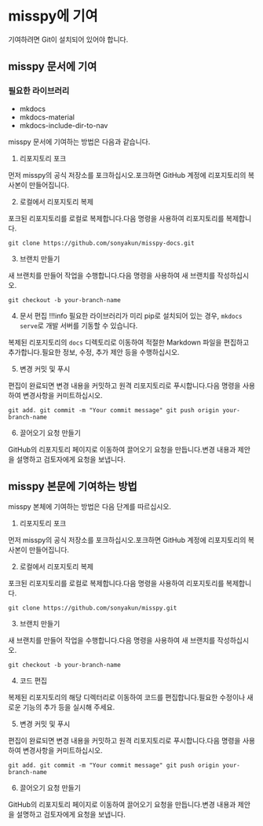 # misspy에 기여
기여하려면 Git이 설치되어 있어야 합니다.
## **misspy 문서에 기여**

### 필요한 라이브러리
* mkdocs
* mkdocs-material
* mkdocs-include-dir-to-nav

misspy 문서에 기여하는 방법은 다음과 같습니다.

1. 리포지토리 포크

먼저 misspy의 공식 저장소를 포크하십시오.포크하면 GitHub 계정에 리포지토리의 복사본이 만들어집니다.

2. 로컬에서 리포지토리 복제

포크된 리포지토리를 로컬로 복제합니다.다음 명령을 사용하여 리포지토리를 복제합니다.

``
git clone https://github.com/sonyakun/misspy-docs.git
``

3. 브랜치 만들기

새 브랜치를 만들어 작업을 수행합니다.다음 명령을 사용하여 새 브랜치를 작성하십시오.

``
git checkout -b your-branch-name
``

4. 문서 편집
!!!info
    필요한 라이브러리가 미리 pip로 설치되어 있는 경우, `mkdocs serve`로 개발 서버를 기동할 수 있습니다.


복제된 리포지토리의 `docs` 디렉토리로 이동하여 적절한 Markdown 파일을 편집하고 추가합니다.필요한 정보, 수정, 추가 제안 등을 수행하십시오.

5. 변경 커밋 및 푸시

편집이 완료되면 변경 내용을 커밋하고 원격 리포지토리로 푸시합니다.다음 명령을 사용하여 변경사항을 커미트하십시오.

``
git add.
git commit -m "Your commit message"
git push origin your-branch-name
``

6. 끌어오기 요청 만들기

GitHub의 리포지토리 페이지로 이동하여 끌어오기 요청을 만듭니다.변경 내용과 제안을 설명하고 검토자에게 요청을 보냅니다.

## **misspy 본문에 기여하는 방법**

misspy 본체에 기여하는 방법은 다음 단계를 따르십시오.

1. 리포지토리 포크

먼저 misspy의 공식 저장소를 포크하십시오.포크하면 GitHub 계정에 리포지토리의 복사본이 만들어집니다.

2. 로컬에서 리포지토리 복제

포크된 리포지토리를 로컬로 복제합니다.다음 명령을 사용하여 리포지토리를 복제합니다.

``
git clone https://github.com/sonyakun/misspy.git
``

3. 브랜치 만들기

새 브랜치를 만들어 작업을 수행합니다.다음 명령을 사용하여 새 브랜치를 작성하십시오.

``
git checkout -b your-branch-name
``

4. 코드 편집

복제된 리포지토리의 해당 디렉터리로 이동하여 코드를 편집합니다.필요한 수정이나 새로운 기능의 추가 등을 실시해 주세요.

5. 변경 커밋 및 푸시

편집이 완료되면 변경 내용을 커밋하고 원격 리포지토리로 푸시합니다.다음 명령을 사용하여 변경사항을 커미트하십시오.

``
git add.
git commit -m "Your commit message"
git push origin your-branch-name
``

6. 끌어오기 요청 만들기

GitHub의 리포지토리 페이지로 이동하여 끌어오기 요청을 만듭니다.변경 내용과 제안을 설명하고 검토자에게 요청을 보냅니다.